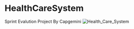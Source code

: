 # HealthCareSystem
Sprint Evalution Project By Capgemini
![Health_Care_System](https://user-images.githubusercontent.com/78550096/149117833-69d20355-6a34-4080-aa40-05985ff64556.jpg)
